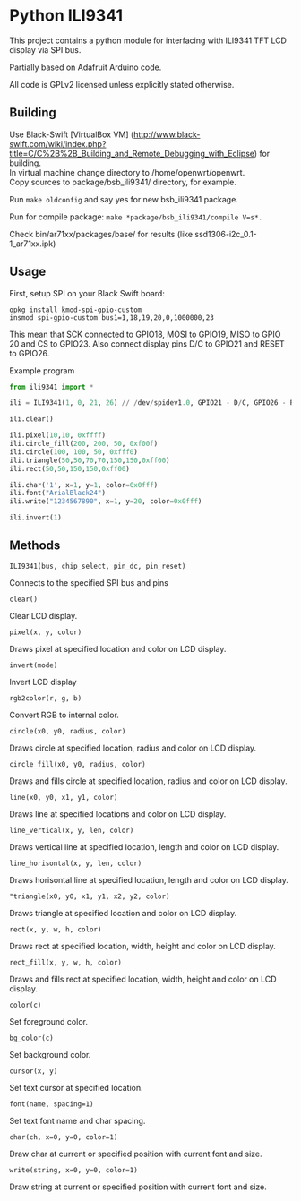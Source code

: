 Python ILI9341
==============

This project contains a python module for interfacing with ILI9341 TFT LCD display via SPI bus.

Partially based on Adafruit Arduino code.

All code is GPLv2 licensed unless explicitly stated otherwise.

Building
--------

Use Black-Swift [VirtualBox VM] (http://www.black-swift.com/wiki/index.php?title=C/C%2B%2B_Building_and_Remote_Debugging_with_Eclipse) for building.<br>
In virtual machine change directory to /home/openwrt/openwrt.<br>
Copy sources to package/bsb_ili9341/ directory, for example.<br>

Run ```make oldconfig``` and say yes for new bsb_ili9341 package.

Run for compile package:
```make *package/bsb_ili9341/compile V=s*.```

Check bin/ar71xx/packages/base/ for results (like ssd1306-i2c_0.1-1_ar71xx.ipk)

Usage
-----

First, setup SPI on your Black Swift board:

```
opkg install kmod-spi-gpio-custom
insmod spi-gpio-custom bus1=1,18,19,20,0,1000000,23
```

This mean that SCK connected to GPIO18, MOSI to GPIO19, MISO to GPIO 20 and CS to GPIO23. Also connect display pins D/C to GPIO21 and RESET to GPIO26.



Example program

```python
from ili9341 import *

ili = ILI9341(1, 0, 21, 26) // /dev/spidev1.0, GPIO21 - D/C, GPIO26 - RESET

ili.clear()

ili.pixel(10,10, 0xffff)
ili.circle_fill(200, 200, 50, 0xf00f)
ili.circle(100, 100, 50, 0xfff0)
ili.triangle(50,50,70,70,150,150,0xff00)
ili.rect(50,50,150,150,0xff00)

ili.char('1', x=1, y=1, color=0x0fff)
ili.font("ArialBlack24")
ili.write("1234567890", x=1, y=20, color=0x0fff)

ili.invert(1)
```

Methods
-------

    ILI9341(bus, chip_select, pin_dc, pin_reset)

Connects to the specified SPI bus and pins

    clear()

Clear LCD display.

    pixel(x, y, color)

Draws pixel at specified location and color on LCD display.

	invert(mode)

Invert LCD display

	rgb2color(r, g, b)

Convert RGB to internal color.

    circle(x0, y0, radius, color)

Draws circle at specified location, radius and color on LCD display.

    circle_fill(x0, y0, radius, color)

Draws and fills circle at specified location, radius and color on LCD display.

    line(x0, y0, x1, y1, color)

Draws line at specified locations and color on LCD display.

    line_vertical(x, y, len, color)

Draws vertical line at specified location, length and color on LCD display.

    line_horisontal(x, y, len, color)

Draws horisontal line at specified location, length and color on LCD display.

    "triangle(x0, y0, x1, y1, x2, y2, color)

Draws triangle at specified location and color on LCD display.

    rect(x, y, w, h, color)

Draws rect at specified location, width, height and color on LCD display.

    rect_fill(x, y, w, h, color)

Draws and fills rect at specified location, width, height and color on LCD display.

    color(c)

Set foreground color.

    bg_color(c)

Set background color.

    cursor(x, y)

Set text cursor at specified location.

    font(name, spacing=1)

Set text font name and char spacing.

    char(ch, x=0, y=0, color=1)

Draw char at current or specified position with current font and size.

    write(string, x=0, y=0, color=1)

Draw string at current or specified position with current font and size.
